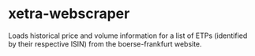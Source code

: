 # xetra-webscraper

Loads historical price and volume information for a list of ETPs (identified by their respective ISIN) from the boerse-frankfurt website.
